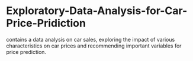 # Exploratory-Data-Analysis-for-Car-Price-Pridiction
contains a data analysis on car sales, exploring the impact of various characteristics on car prices and recommending important variables for price prediction.
